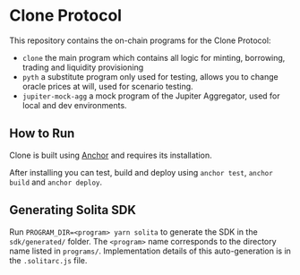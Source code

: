# Clone Protocol
This repository contains the on-chain programs for the Clone Protocol:
- `clone` the main program which contains all logic for minting, borrowing, trading and liquidity provisioning
- `pyth` a substitute program only used for testing, allows you to change oracle prices at will, used for scenario testing.
- `jupiter-mock-agg` a mock program of the Jupiter Aggregator, used for local and dev environments.

## How to Run
Clone is built using [Anchor](https://project-serum.github.io/anchor/getting-started/installation.html#install-rust) and requires its installation.

After installing you can test, build and deploy using `anchor test`, `anchor build` and `anchor deploy`.

## Generating Solita SDK
Run `PROGRAM_DIR=<program> yarn solita` to generate the SDK in the `sdk/generated/` folder. The `<program>` name corresponds to the directory name listed in `programs/`.
Implementation details of this auto-generation is in the `.solitarc.js` file.
